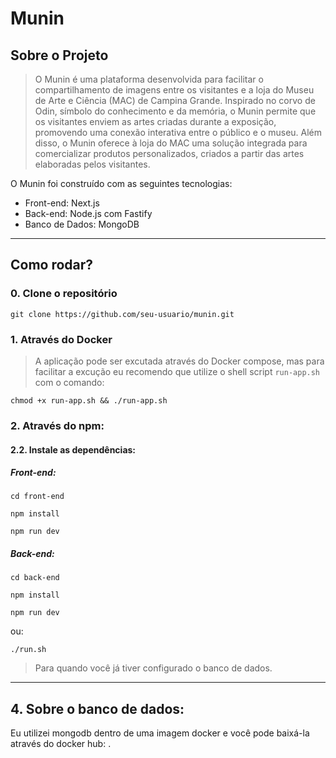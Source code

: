 # Munin

## Sobre o Projeto

> O Munin é uma plataforma desenvolvida para facilitar o compartilhamento de imagens entre os visitantes e a loja do Museu de Arte e Ciência (MAC) de Campina Grande. Inspirado no corvo de Odin, símbolo do conhecimento e da memória, o Munin permite que os visitantes enviem as artes criadas durante a exposição, promovendo uma conexão interativa entre o público e o museu. Além disso, o Munin oferece à loja do MAC uma solução integrada para comercializar produtos personalizados, criados a partir das artes elaboradas pelos visitantes.

O Munin foi construído com as seguintes tecnologias:
- Front-end: Next.js
- Back-end: Node.js com Fastify
- Banco de Dados: MongoDB

---

## Como rodar?

### 0. Clone o repositório
```
git clone https://github.com/seu-usuario/munin.git
```

### 1. Através do Docker
> A aplicação pode ser excutada através do Docker compose, mas para facilitar a excução eu recomendo que utilize o shell script `run-app.sh` com o comando:
```
chmod +x run-app.sh && ./run-app.sh
```

### 2. Através do npm:

#### 2.2. Instale as dependências:

##### Front-end:
```
cd front-end
```

```
npm install
```

```
npm run dev
```

##### Back-end:
```
cd back-end
```

```
npm install
```

```
npm run dev
```

ou:

```
./run.sh
```
> Para quando você já tiver configurado o banco de dados.

--- 

## 4. Sobre o banco de dados:
Eu utilizei mongodb dentro de uma imagem docker e você pode baixá-la através do docker hub: .